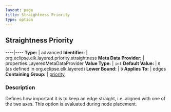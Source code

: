 ```yaml
---
layout: page
title: Straightness Priority
type: option
---
```

## Straightness Priority

----|----
**Type:** | advanced
**Identifier:** | org.eclipse.elk.layered.priority.straightness
**Meta Data Provider:** | properties.LayeredMetaDataProvider
**Value Type:** | `int`
**Default Value:** | `0` (as defined in org.eclipse.elk.layered)
**Lower Bound:** | `0`
**Applies To:** | edges
**Containing Group:** | [priority](org-eclipse-elk-layered-priority)

### Description

Defines how important it is to keep an edge straight, i.e. aligned with one of the two axes. This option is evaluated during node placement.
